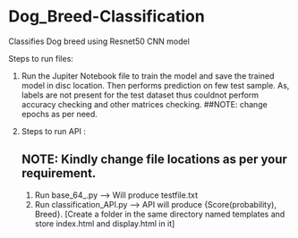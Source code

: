 # Dog_Breed-Classification
Classifies Dog breed using Resnet50 CNN model

Steps to run files:

1. Run the Jupiter Notebook file to train the model and save the trained model in disc location. Then performs prediction on few test sample. As, labels are not present for the test dataset thus couldnot perform accuracy checking and other matrices checking. ##NOTE: change epochs as per need.

2. Steps to run API :
    ## NOTE: Kindly change file locations as per your requirement.
    1. Run base_64_.py --> Will produce testfile.txt
    2. Run classification_API.py --> API will produce {Score(probability), Breed}. [Create a folder in the same directory named templates and store index.html and display.html in it]
    
